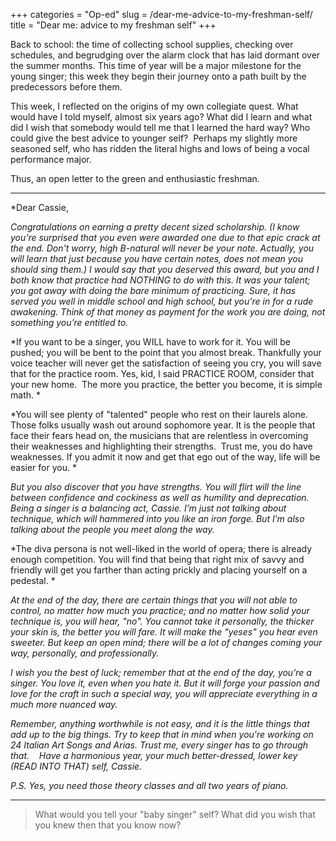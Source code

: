 +++
categories = "Op-ed"
slug = /dear-me-advice-to-my-freshman-self/
title = "Dear me: advice to my freshman self"
+++

Back to school: the time of collecting school supplies, checking over schedules, and begrudging over the alarm clock that has laid dormant over the summer months. This time of year will be a major milestone for the young singer; this week they begin their journey onto a path built by the predecessors before them. 

This week, I reflected on the origins of my own collegiate quest. What would have I told myself, almost six years ago? What did I learn and what did I wish that somebody would tell me that I learned the hard way? Who could give the best advice to younger self?  Perhaps my slightly more seasoned self, who has ridden the literal highs and lows of being a vocal performance major. 

Thus, an open letter to the green and enthusiastic freshman.

***

*Dear Cassie,

*Congratulations on earning a pretty decent sized scholarship. (I know you’re surprised that you even were awarded one due to that epic crack at the end. Don't worry, high B-natural will never be your note. Actually, you will learn that just because you have certain notes, does not mean you should sing them.) I would say that you deserved this award, but you and I both know that practice had NOTHING to do with this. It was your talent; you got away with doing the bare minimum of practicing. Sure, it has served you well in middle school and high school, but you're in for a rude awakening. Think of that money as payment for the work you are doing, not something you’re entitled to.*

*If you want to be a singer, you WILL have to work for it. You will be pushed; you will be bent to the point that you almost break. Thankfully your voice teacher will never get the satisfaction of seeing you cry, you will save that for the practice room. Yes, kid, I said PRACTICE ROOM, consider that your new home.  The more you practice, the better you become, it is simple math. *

*You will see plenty of "talented" people who rest on their laurels alone. Those folks usually wash out around sophomore year. It is the people that face their fears head on, the musicians that are relentless in overcoming their weaknesses and highlighting their strengths.  Trust me, you do have weaknesses. If you admit it now and get that ego out of the way, life will be easier for you. *

*But you also discover that you have strengths. You will flirt will the line between confidence and cockiness as well as humility and deprecation. Being a singer is a balancing act, Cassie. I’m just not talking about technique, which will hammered into you like an iron forge. But I’m also talking about the people you meet along the way.*

*The diva persona is not well-liked in the world of opera; there is already enough competition. You will find that being that right mix of savvy and friendly will get you farther than acting prickly and placing yourself on a pedestal. *

*At the end of the day, there are certain things that you will not able to control, no matter how much you practice; and no matter how solid your technique is, you will hear, "no". You cannot take it personally, the thicker your skin is, the better you will fare. It will make the "yeses" you hear even sweeter. But keep an open mind; there will be a lot of changes coming your way, personally, and professionally.*

*I wish you the best of luck; remember that at the end of the day, you’re a singer. You love it, even when you hate it. But it will forge your passion and love for the craft in such a special way, you will appreciate everything in a much more nuanced way.*

*Remember, anything worthwhile is not easy, and it is the little things that add up to the big things. Try to keep that in mind when you're working on 24 Italian Art Songs and Arias. Trust me, every singer has to go through that.* 
 
*Have a harmonious year, your much better-dressed, lower key (READ INTO THAT) self, Cassie.*

*P.S. Yes, you need those theory classes and all two years of piano.*

***

>What would you tell your "baby singer" self? What did you wish that you knew then that you know now?

